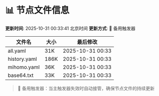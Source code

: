 # 📊 节点文件信息

**更新时间**: 2025-10-31 00:33:41 北京时间
**更新方式**: 🔄 备用触发器

| 文件名 | 大小 | 最后修改 |
|--------|------|----------|
| all.yaml | 31K | 2025-10-31 00:33 |
| history.yaml | 186K | 2025-10-31 00:33 |
| mihomo.yaml | 36K | 2025-10-31 00:33 |
| base64.txt | 33K | 2025-10-31 00:33 |

> 🔄 备用触发器：当主触发器失效时自动接管，确保节点文件的持续更新
